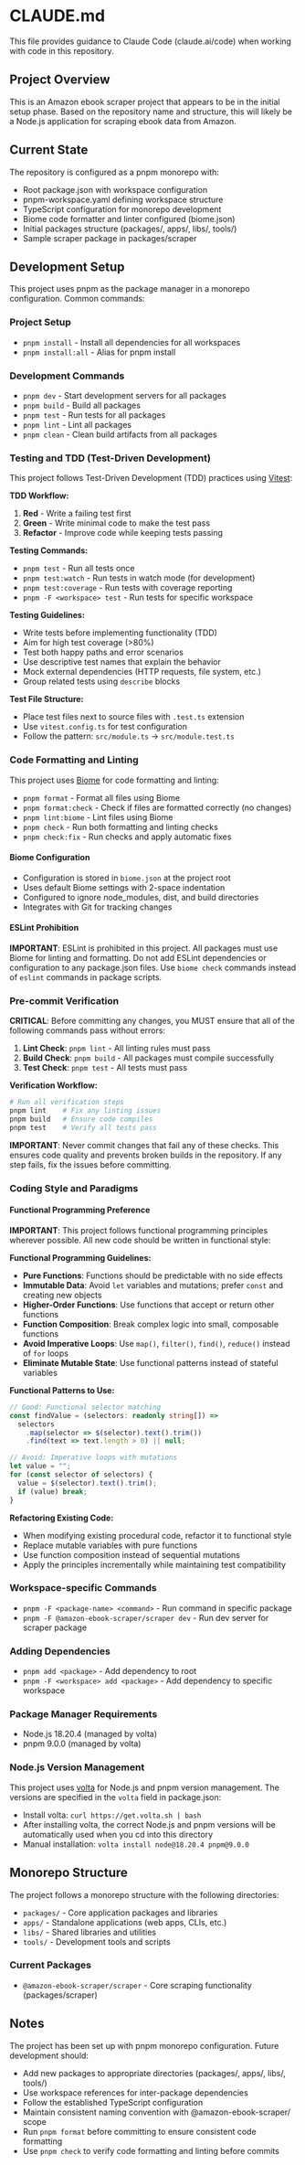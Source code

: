 # CLAUDE.md

This file provides guidance to Claude Code (claude.ai/code) when working with code in this repository.

## Project Overview

This is an Amazon ebook scraper project that appears to be in the initial setup phase. Based on the repository name and structure, this will likely be a Node.js application for scraping ebook data from Amazon.

## Current State

The repository is configured as a pnpm monorepo with:
- Root package.json with workspace configuration
- pnpm-workspace.yaml defining workspace structure
- TypeScript configuration for monorepo development
- Biome code formatter and linter configured (biome.json)
- Initial packages structure (packages/, apps/, libs/, tools/)
- Sample scraper package in packages/scraper

## Development Setup

This project uses pnpm as the package manager in a monorepo configuration. Common commands:

### Project Setup
- `pnpm install` - Install all dependencies for all workspaces
- `pnpm install:all` - Alias for pnpm install

### Development Commands
- `pnpm dev` - Start development servers for all packages
- `pnpm build` - Build all packages
- `pnpm test` - Run tests for all packages
- `pnpm lint` - Lint all packages
- `pnpm clean` - Clean build artifacts from all packages

### Testing and TDD (Test-Driven Development)
This project follows Test-Driven Development (TDD) practices using [Vitest](https://vitest.dev/):

**TDD Workflow:**
1. **Red** - Write a failing test first
2. **Green** - Write minimal code to make the test pass
3. **Refactor** - Improve code while keeping tests passing

**Testing Commands:**
- `pnpm test` - Run all tests once
- `pnpm test:watch` - Run tests in watch mode (for development)
- `pnpm test:coverage` - Run tests with coverage reporting
- `pnpm -F <workspace> test` - Run tests for specific workspace

**Testing Guidelines:**
- Write tests before implementing functionality (TDD)
- Aim for high test coverage (>80%)
- Test both happy paths and error scenarios
- Use descriptive test names that explain the behavior
- Mock external dependencies (HTTP requests, file system, etc.)
- Group related tests using `describe` blocks

**Test File Structure:**
- Place test files next to source files with `.test.ts` extension
- Use `vitest.config.ts` for test configuration
- Follow the pattern: `src/module.ts` → `src/module.test.ts`

### Code Formatting and Linting
This project uses [Biome](https://biomejs.dev/) for code formatting and linting:

- `pnpm format` - Format all files using Biome
- `pnpm format:check` - Check if files are formatted correctly (no changes)
- `pnpm lint:biome` - Lint files using Biome
- `pnpm check` - Run both formatting and linting checks
- `pnpm check:fix` - Run checks and apply automatic fixes

#### Biome Configuration
- Configuration is stored in `biome.json` at the project root
- Uses default Biome settings with 2-space indentation
- Configured to ignore node_modules, dist, and build directories
- Integrates with Git for tracking changes

#### ESLint Prohibition
**IMPORTANT**: ESLint is prohibited in this project. All packages must use Biome for linting and formatting. Do not add ESLint dependencies or configuration to any package.json files. Use `biome check` commands instead of `eslint` commands in package scripts.

### Pre-commit Verification
**CRITICAL**: Before committing any changes, you MUST ensure that all of the following commands pass without errors:

1. **Lint Check**: `pnpm lint` - All linting rules must pass
2. **Build Check**: `pnpm build` - All packages must compile successfully  
3. **Test Check**: `pnpm test` - All tests must pass

**Verification Workflow:**
```bash
# Run all verification steps
pnpm lint    # Fix any linting issues
pnpm build   # Ensure code compiles
pnpm test    # Verify all tests pass
```

**IMPORTANT**: Never commit changes that fail any of these checks. This ensures code quality and prevents broken builds in the repository. If any step fails, fix the issues before committing.

### Coding Style and Paradigms

#### Functional Programming Preference
**IMPORTANT**: This project follows functional programming principles wherever possible. All new code should be written in functional style:

**Functional Programming Guidelines:**
- **Pure Functions**: Functions should be predictable with no side effects
- **Immutable Data**: Avoid `let` variables and mutations; prefer `const` and creating new objects
- **Higher-Order Functions**: Use functions that accept or return other functions
- **Function Composition**: Break complex logic into small, composable functions
- **Avoid Imperative Loops**: Use `map()`, `filter()`, `find()`, `reduce()` instead of `for` loops
- **Eliminate Mutable State**: Use functional patterns instead of stateful variables

**Functional Patterns to Use:**
```typescript
// Good: Functional selector matching
const findValue = (selectors: readonly string[]) =>
  selectors
    .map(selector => $(selector).text().trim())
    .find(text => text.length > 0) || null;

// Avoid: Imperative loops with mutations
let value = "";
for (const selector of selectors) {
  value = $(selector).text().trim();
  if (value) break;
}
```

**Refactoring Existing Code:**
- When modifying existing procedural code, refactor it to functional style
- Replace mutable variables with pure functions
- Use function composition instead of sequential mutations
- Apply the principles incrementally while maintaining test compatibility

### Workspace-specific Commands
- `pnpm -F <package-name> <command>` - Run command in specific package
- `pnpm -F @amazon-ebook-scraper/scraper dev` - Run dev server for scraper package

### Adding Dependencies
- `pnpm add <package>` - Add dependency to root
- `pnpm -F <workspace> add <package>` - Add dependency to specific workspace

### Package Manager Requirements
- Node.js 18.20.4 (managed by volta)
- pnpm 9.0.0 (managed by volta)

### Node.js Version Management
This project uses [volta](https://volta.sh/) for Node.js and pnpm version management. The versions are specified in the `volta` field in package.json:
- Install volta: `curl https://get.volta.sh | bash`
- After installing volta, the correct Node.js and pnpm versions will be automatically used when you cd into this directory
- Manual installation: `volta install node@18.20.4 pnpm@9.0.0`

## Monorepo Structure

The project follows a monorepo structure with the following directories:

- `packages/` - Core application packages and libraries
- `apps/` - Standalone applications (web apps, CLIs, etc.)
- `libs/` - Shared libraries and utilities
- `tools/` - Development tools and scripts

### Current Packages

- `@amazon-ebook-scraper/scraper` - Core scraping functionality (packages/scraper)

## Notes

The project has been set up with pnpm monorepo configuration. Future development should:
- Add new packages to appropriate directories (packages/, apps/, libs/, tools/)
- Use workspace references for inter-package dependencies
- Follow the established TypeScript configuration
- Maintain consistent naming convention with @amazon-ebook-scraper/ scope
- Run `pnpm format` before committing to ensure consistent code formatting
- Use `pnpm check` to verify code formatting and linting before commits